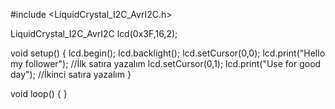 #include <LiquidCrystal_I2C_AvrI2C.h>

LiquidCrystal_I2C_AvrI2C lcd(0x3F,16,2);
 
void setup()
{
  lcd.begin();
  lcd.backlight();
  lcd.setCursor(0,0);
  lcd.print("Hello my follower"); //İlk satıra yazalım
  lcd.setCursor(0,1);
  lcd.print("Use for good day"); //İkinci satıra yazalım
}
 
void loop()
{
} 
